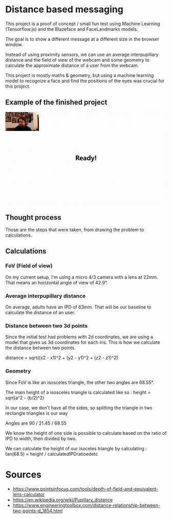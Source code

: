 # Distance based messaging

This project is a proof of concept / small fun test using Machine Learning (Tensorflow.js) and the Blazeface and FaceLandmarks models.

The goal is to show a different message at a different size in the browser window.

Instead of using proximity sensors, we can use an average interpupillary distance and the field of view of the webcam and some geometry to calculate the approximate distance of a user from the webcam.

This project is mostly maths & geometry, but using a machine learning model to recognize a face and find the positions of the eyes was crucial for this project.

## Example of the finished project

![Demo of the project](./README_IMG/distance-based-message-small.gif)
## Thought process

Those are the steps that were taken, from drawing the problem to calculations.

## Calculations

### FoV (Field of view)

On my current setup, I'm using a micro 4/3 camera with a lens at 22mm. That means an horizontal angle of view of 42.9°.

### Average interpupillary distance

On average, adults have an IPD of 63mm. That will be our baseline to calculate the distance of an user.

### Distance between two 3d points

Since the initial test had problems with 2d coordinates, we are using a model that gives us 3d coordinates for each iris. This is how we calculate the distance between two points.

distance = sqrt((x2 - x1)^2 + (y2 - y1)^2 + (z2 - z1)^2)

### Geometry

Since FoV is like an isosceles triangle, the other two angles are 68.55°.

The main height of a isosceles triangle is calculated like so : height = sqrt(a^2 - (b/2)^2)

In our case, we don't have all the sides, so splitting the triangle in two rectangle triangles is our way

Angles are 90 / 21.45 / 68.55

We know the height of one side is possible to calculate based on the ratio of IPD to width, then divided by two.

We can calculate the height of our isoceles triangle by calculating : tan(68.5) = height / calculatedIPDratioedetc

# Sources

- https://www.pointsinfocus.com/tools/depth-of-field-and-equivalent-lens-calculator
- https://en.wikipedia.org/wiki/Pupillary_distance
- https://www.engineeringtoolbox.com/distance-relationship-between-two-points-d_1854.html